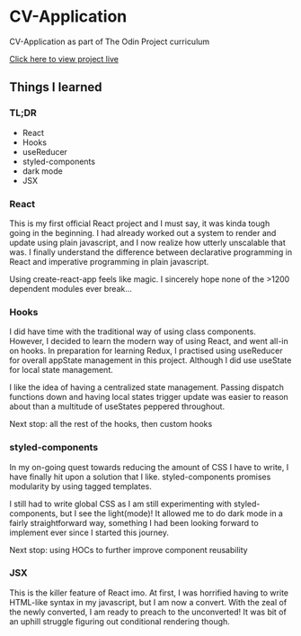 # CV-Application

CV-Application as part of The Odin Project curriculum

[Click here to view project live](https://athma-vasi.github.io/CV-Application/)

## Things I learned

### TL;DR

- React
- Hooks
- useReducer
- styled-components
- dark mode
- JSX

### React

This is my first official React project and I must say, it was kinda tough going in the beginning. I had already worked out a system to render and update using plain javascript, and I now realize how utterly unscalable that was. I finally understand the difference between declarative programming in React and imperative programming in plain javascript.

Using create-react-app feels like magic. I sincerely hope none of the >1200 dependent modules ever break...

### Hooks

I did have time with the traditional way of using class components. However, I decided to learn the modern way of using React, and went all-in on hooks. In preparation for learning Redux, I practised using useReducer for overall appState management in this project. Although I did use useState for local state management.

I like the idea of having a centralized state management. Passing dispatch functions down and having local states trigger update was easier to reason about than a multitude of useStates peppered throughout.

Next stop: all the rest of the hooks, then custom hooks

### styled-components

In my on-going quest towards reducing the amount of CSS I have to write, I have finally hit upon a solution that I like. styled-components promises modularity by using tagged templates.

I still had to write global CSS as I am still experimenting with styled-components, but I see the light(mode)! It allowed me to do dark mode in a fairly straightforward way, something I had been looking forward to implement ever since I started this journey.

Next stop: using HOCs to further improve component reusability

### JSX

This is the killer feature of React imo. At first, I was horrified having to write HTML-like syntax in my javascript, but I am now a convert. With the zeal of the newly converted, I am ready to preach to the unconverted! It was bit of an uphill struggle figuring out conditional rendering though.
